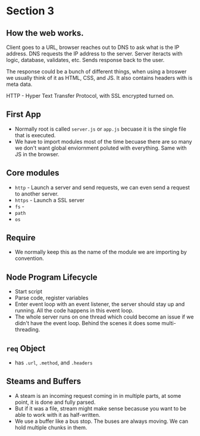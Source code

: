 # Section 3

## How the web works.
Client goes to a URL, browser reaches out to DNS to ask what is the IP address.
DNS requests the IP address to the server.
Server iteracts with logic, database, validates, etc. Sends response back to the user.

The response could be a bunch of different things, when using a broswer we usually think of it as HTML, CSS, and JS. It also contains headers with is meta data.

HTTP - Hyper Text Transfer Protocol, with SSL encrypted turned on.

## First App
- Normally root is called `server.js` or `app.js` becuase it is the single file that is executed.
- We have to import modules most of the time becuase there are so many we don't want global enviornment poluted with everything. Same with JS in the browser.

## Core modules
- `http` - Launch a server and send requests, we can even send a request to another server.
- `https` - Launch a SSL server
- `fs` - 
- `path`
- `os`

## Require
- We normally keep this as the name of the module we are importing by convention.

## Node Program Lifecycle
- Start script
- Parse code, register variables
- Enter event loop with an event listener, the server should stay up and running. All the code happens in this event loop.
- The whole server runs on one thread which could become an issue if we didn't have the event loop. Behind the scenes it does some multi-threading.

## `req` Object
- has `.url`, `.method`, and `.headers`

## Steams and Buffers
- A steam is an incoming request coming in in multiple parts, at some point, it is done and fully parsed.
- But if it was a file, stream might make sense becasuse you want to be able to work with it as half-written.
- We use a buffer like a bus stop. The buses are always moving. We can hold multiple chunks in them.